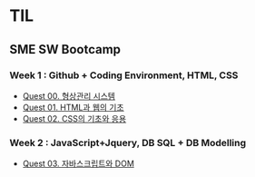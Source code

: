 # TIL

## SME SW Bootcamp

### Week 1 : Github + Coding Environment, HTML, CSS
- [Quest 00. 형상관리 시스템](https://github.com/AnYeHyeon/TIL/blob/main/Quest%2000.%20%ED%98%95%EC%83%81%EA%B4%80%EB%A6%AC%20%EC%8B%9C%EC%8A%A4%ED%85%9C.md)
- [Quest 01. HTML과 웹의 기초](https://github.com/AnYeHyeon/TIL/blob/main/Quest%2001.%20HTML%EA%B3%BC%20%EC%9B%B9%EC%9D%98%20%EA%B8%B0%EC%B4%88.md)
- [Quest 02. CSS의 기초와 응용](https://github.com/AnYeHyeon/TIL/blob/main/Quest%2002.%20CSS%EC%9D%98%20%EA%B8%B0%EC%B4%88%EC%99%80%20%EC%9D%91%EC%9A%A9.md)


### Week 2 : JavaScript+Jquery, DB SQL + DB Modelling
- [Quest 03. 자바스크립트와 DOM](https://github.com/AnYeHyeon/TIL/blob/main/Quest%2003.%20%EC%9E%90%EB%B0%94%EC%8A%A4%ED%81%AC%EB%A6%BD%ED%8A%B8%EC%99%80%20DOM.md)
